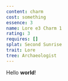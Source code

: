 ```yaml
---
content: charm
cost: something
essence: 3
name: Lore e3 Charm 1
rating: 3
requires: []
splat: Second Sunrise
trait: Lore
tree: Archaeologist
---
```


Hello **world**!
